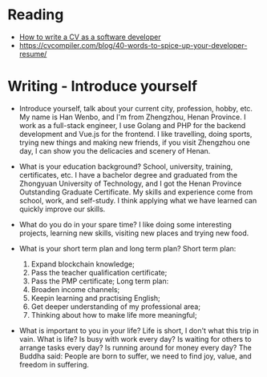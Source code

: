 # Reading

 - [How to write a CV as a software developer](https://learnitmyway.medium.com/how-to-write-a-cv-as-a-software-developer-8841a79f8458)
 - https://cvcompiler.com/blog/40-words-to-spice-up-your-developer-resume/



# Writing - Introduce yourself

- Introduce yourself, talk about your current city, profession, hobby, etc.
  My name is Han Wenbo, and I'm from Zhengzhou, Henan Province. I work as a full-stack engineer, I use Golang and PHP for the backend development and Vue.js for the frontend. I like travelling, doing sports, trying new things and making new friends, if you visit Zhengzhou one day, I can show you the delicacies and scenery of Henan.

- What is your education background? School, university, training, certificates, etc.
  I have a bachelor degree and graduated from the Zhongyuan University of Technology, and I got the Henan Province Outstanding Graduate Certificate. My skills and experience come from school, work, and self-study. I think applying what we have learned can quickly improve our skills.

- What do you do in your spare time?
  I like doing some interesting projects, learning new skills, visiting new places and trying new food.

- What is your short term plan and long term plan?
  Short term plan: 
  1. Expand blockchain knowledge;
  2. Pass the teacher qualification certificate;
  3. Pass the PMP certificate;
  Long term plan:
  1. Broaden income channels;
  2. Keepin learning and practising English;
  3. Get deeper understanding of my professional area;
  4. Thinking about how to make life more meaningful;

- What is important to you in your life?
  Life is short, I don't what this trip in vain. What is life? Is busy with work every day? Is waiting for others to arrange tasks every day? Is running around for money every day? The Buddha said: People are born to suffer, we need to find joy, value, and freedom in suffering.
